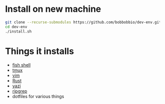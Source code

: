 # Install on new machine
```bash
git clone --recurse-submodules https://github.com/bobbobbio/dev-env.git
cd dev-env
./install.sh
```

# Things it installs
- [fish shell](https://fishshell.com/)
- [tmux](https://github.com/tmux/tmux/wiki)
- [vim](https://www.vim.org/)
- [Rust](https://www.rust-lang.org/)
- [yazi](https://github.com/sxyazi/yazi)
- [ripgrep](https://github.com/BurntSushi/ripgrep)
- dotfiles for various things
